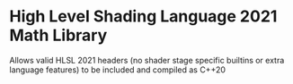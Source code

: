 # High Level Shading Language 2021 Math Library

Allows valid HLSL 2021 headers (no shader stage specific builtins or extra language features) to be included and compiled as C++20
